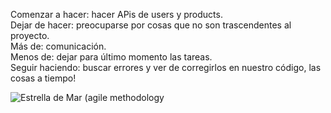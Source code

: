 Comenzar a hacer: hacer APis de users y products.\
Dejar de hacer: preocuparse por cosas que no son trascendentes al proyecto.\
Más de: comunicación.\
Menos de: dejar para último momento las tareas.\
Seguir haciendo: buscar errores y ver de corregirlos en nuestro código, las cosas a tiempo!

![Estrella de Mar (agile methodology](http://gustavoveliz.files.wordpress.com/2009/05/startechnique1.gif)
